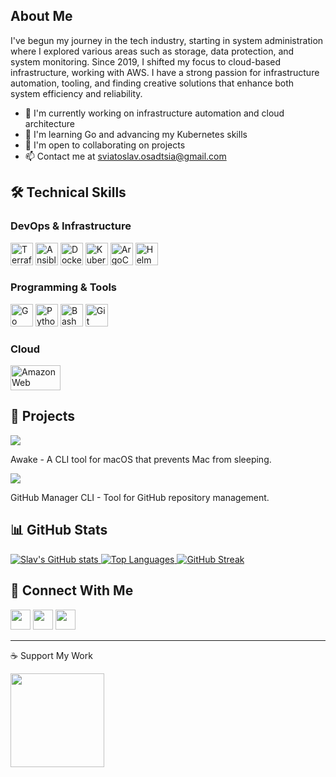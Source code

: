 ## About Me

I've begun my journey in the tech industry, starting in system administration where I explored various areas such as storage, data protection, and system monitoring. Since 2019, I shifted my focus to cloud-based infrastructure, working with AWS. I have a strong passion for infrastructure automation, tooling, and finding creative solutions that enhance both system efficiency and reliability.

- 🔭 I'm currently working on infrastructure automation and cloud architecture
- 🌱 I'm learning Go and advancing my Kubernetes skills
- 🤝 I'm open to collaborating on projects
- 📫 Contact me at [sviatoslav.osadtsia@gmail.com](mailto:sviatoslav.osadtsia@gmail.com)

## 🛠️ Technical Skills

### DevOps & Infrastructure
<p align="left">
<a href="https://www.terraform.io/" target="_blank" rel="noreferrer"><img src="https://cdn.jsdelivr.net/gh/devicons/devicon/icons/terraform/terraform-original.svg" width="36" height="36" alt="Terraform" /></a>
<a href="https://www.ansible.com/" target="_blank" rel="noreferrer"><img src="https://cdn.jsdelivr.net/gh/devicons/devicon/icons/ansible/ansible-original.svg" width="36" height="36" alt="Ansible" /></a>
<a href="https://www.docker.com/" target="_blank" rel="noreferrer"><img src="https://cdn.jsdelivr.net/gh/devicons/devicon/icons/docker/docker-original.svg" width="36" height="36" alt="Docker" /></a>
<a href="https://kubernetes.io/" target="_blank" rel="noreferrer"><img src="https://cdn.jsdelivr.net/gh/devicons/devicon/icons/kubernetes/kubernetes-plain.svg" width="36" height="36" alt="Kubernetes" /></a>
<a href="https://argoproj.github.io/argo-cd/" target="_blank" rel="noreferrer"><img src="https://cdn.jsdelivr.net/gh/devicons/devicon/icons/argocd/argocd-original.svg" width="36" height="36" alt="ArgoCD" /></a>
<a href="https://helm.sh/" target="_blank" rel="noreferrer"><img src="https://cdn.jsdelivr.net/gh/devicons/devicon/icons/helm/helm-original.svg" width="36" height="36" alt="Helm" /></a>
</p>

### Programming & Tools
<p align="left">
<a href="https://golang.org/" target="_blank" rel="noreferrer"><img src="https://cdn.jsdelivr.net/gh/devicons/devicon/icons/go/go-original-wordmark.svg" width="36" height="36" alt="Go" /></a>
<a href="https://www.python.org/" target="_blank" rel="noreferrer"><img src="https://cdn.jsdelivr.net/gh/devicons/devicon/icons/python/python-original.svg" width="36" height="36" alt="Python" /></a>
<a href="https://www.gnu.org/software/bash/" target="_blank" rel="noreferrer"><img src="https://cdn.jsdelivr.net/gh/devicons/devicon/icons/bash/bash-original.svg" width="36" height="36" alt="Bash" /></a>
<a href="https://git-scm.com/" target="_blank" rel="noreferrer"><img src="https://cdn.jsdelivr.net/gh/devicons/devicon/icons/git/git-original.svg" width="36" height="36" alt="Git" /></a>
</p>

### Cloud
<p align="left">
<a href="https://aws.amazon.com/" target="_blank" rel="noreferrer"><img src="https://cdn.jsdelivr.net/gh/devicons/devicon/icons/amazonwebservices/amazonwebservices-original-wordmark.svg" width="80" height="40" alt="Amazon Web Services" /></a>
</p>

## 🚀 Projects

<div align="left">
  <a href="https://github.com/sosadtsia/awake">
    <img src="https://github-readme-stats-sigma-five.vercel.app/api/pin/?username=sosadtsia&repo=awake&title_color=0891b2&text_color=ffffff&icon_color=0891b2&bg_color=1c1917&hide_border=true" />
  </a>
  <p>Awake - A CLI tool for macOS that prevents Mac from sleeping.</p>

  <a href="https://github.com/github-manager-cli">
    <img src="https://github-readme-stats-sigma-five.vercel.app/api/pin/?username=sosadtsiaG&repo=github-manager-cli&title_color=0891b2&text_color=ffffff&icon_color=0891b2&bg_color=1c1917&hide_border=true" />
  </a>
  <p>GitHub Manager CLI - Tool for GitHub repository management.</p>
</div>

## 📊 GitHub Stats

<div align="left">
  <a href="https://github.com/sosadtsia">
    <img src="https://github-readme-stats-sigma-five.vercel.app/api?username=sosadtsia&show_icons=true&count_private=true&title_color=0891b2&text_color=ffffff&icon_color=0891b2&bg_color=1c1917&hide_border=true" alt="Slav's GitHub stats" />
  </a>

  <a href="https://github.com/sosadtsia">
    <img src="https://github-readme-stats-sigma-five.vercel.app/api/top-langs/?username=sosadtsia&langs_count=6&layout=compact&title_color=0891b2&text_color=ffffff&icon_color=0891b2&bg_color=1c1917&hide_border=true" alt="Top Languages" />
  </a>

  <a href="https://github.com/sosadtsia">
    <img src="https://github-readme-streak-stats.herokuapp.com/?user=sosadtsia&stroke=ffffff&background=1c1917&ring=0891b2&fire=0891b2&currStreakNum=ffffff&currStreakLabel=0891b2&sideNums=ffffff&sideLabels=ffffff&dates=ffffff&hide_border=true" alt="GitHub Streak" />
  </a>
</div>

## 🔗 Connect With Me

<p align="left">
  <a href="https://discord.com/users/1068230916037693440" target="_blank" rel="noreferrer"><img src="https://raw.githubusercontent.com/danielcranney/readme-generator/main/public/icons/socials/discord.svg" width="32" height="32" /></a>
  <a href="https://www.github.com/sosadtsia" target="_blank" rel="noreferrer"><img src="https://raw.githubusercontent.com/danielcranney/readme-generator/main/public/icons/socials/github.svg" width="32" height="32" /></a>
  <a href="https://www.linkedin.com/in/sviatoslavosadtsia/" target="_blank" rel="noreferrer"><img src="https://raw.githubusercontent.com/danielcranney/readme-generator/main/public/icons/socials/linkedin.svg" width="32" height="32" /></a>
</p>

---

<div align="left">
  <p>☕ Support My Work</p>
  <a href="https://www.buymeacoffee.com/sosadtsia"><img src="https://cdn.buymeacoffee.com/buttons/v2/default-yellow.png" width="150" /></a>
</div>

